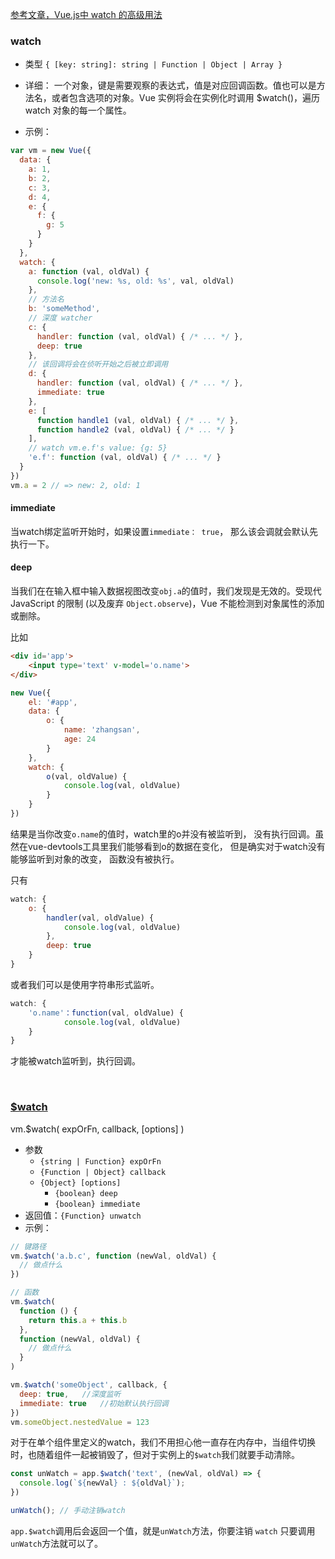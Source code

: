 [参考文章，Vue.js中 watch 的高级用法](https://juejin.im/post/5ae91fa76fb9a07aa7677543?utm_source=gold_browser_extension)

### watch

- 类型 `{ [key: string]: string | Function | Object | Array }`

- 详细：
一个对象，键是需要观察的表达式，值是对应回调函数。值也可以是方法名，或者包含选项的对象。Vue 实例将会在实例化时调用 $watch()，遍历 watch 对象的每一个属性。

- 示例：
```js
var vm = new Vue({
  data: {
    a: 1,
    b: 2,
    c: 3,
    d: 4,
    e: {
      f: {
        g: 5
      }
    }
  },
  watch: {
    a: function (val, oldVal) {
      console.log('new: %s, old: %s', val, oldVal)
    },
    // 方法名
    b: 'someMethod',
    // 深度 watcher
    c: {
      handler: function (val, oldVal) { /* ... */ },
      deep: true
    },
    // 该回调将会在侦听开始之后被立即调用
    d: {
      handler: function (val, oldVal) { /* ... */ },
      immediate: true
    },
    e: [
      function handle1 (val, oldVal) { /* ... */ },
      function handle2 (val, oldVal) { /* ... */ }
    ],
    // watch vm.e.f's value: {g: 5}
    'e.f': function (val, oldVal) { /* ... */ }
  }
})
vm.a = 2 // => new: 2, old: 1
```

#### immediate
当watch绑定监听开始时，如果设置`immediate： true`， 那么该会调就会默认先执行一下。

#### deep
当我们在在输入框中输入数据视图改变`obj.a`的值时，我们发现是无效的。受现代 JavaScript 的限制 (以及废弃 `Object.observe`)，Vue 不能检测到对象属性的添加或删除。

比如
```html
<div id='app'>
    <input type='text' v-model='o.name'>    
</div>
```
```js
new Vue({
    el: '#app',
    data: {
        o: {
            name: 'zhangsan',
            age: 24
        }
    },
    watch: {
        o(val, oldValue) {
            console.log(val, oldValue)
        }
    }
})
```
结果是当你改变`o.name`的值时，watch里的o并没有被监听到， 没有执行回调。虽然在vue-devtools工具里我们能够看到o的数据在变化， 但是确实对于watch没有能够监听到对象的改变， 函数没有被执行。 

只有
```js
watch: {
    o: {
        handler(val, oldValue) {
            console.log(val, oldValue)
        },
        deep: true
    }
}
```
或者我们可以是使用字符串形式监听。
```js
watch: {
    'o.name'：function(val, oldValue) {
            console.log(val, oldValue)
    }
}
```
才能被watch监听到，执行回调。

<br/>

### [$watch](https://cn.vuejs.org/v2/api/#vm-watch)
vm.$watch( expOrFn, callback, [options] )
- 参数
    - `{string | Function} expOrFn`
    - `{Function | Object} callback`
    - `{Object} [options]`
        - `{boolean} deep`
        - `{boolean} immediate`
- 返回值：`{Function} unwatch`
- 示例：
```js
// 键路径
vm.$watch('a.b.c', function (newVal, oldVal) {
  // 做点什么
})

// 函数
vm.$watch(
  function () {
    return this.a + this.b
  },
  function (newVal, oldVal) {
    // 做点什么
  }
)

vm.$watch('someObject', callback, {
  deep: true,   //深度监听
  immediate: true   //初始默认执行回调
})
vm.someObject.nestedValue = 123
```

对于在单个组件里定义的watch，我们不用担心他一直存在内存中，当组件切换时，也随着组件一起被销毁了，但对于实例上的`$watch`我们就要手动清除。
```js
const unWatch = app.$watch('text', (newVal, oldVal) => {
  console.log(`${newVal} : ${oldVal}`);
})

unWatch(); // 手动注销watch
```
`app.$watch`调用后会返回一个值，就是`unWatch`方法，你要注销 `watch` 只要调用`unWatch`方法就可以了。